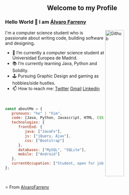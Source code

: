 <p align="center">
 <h2 align="center">Welcome to my Profile</h2>
</p>

### Hello World 👋 I am [Álvaro Farreny](https://github.com/AlvaroFarreny)

<img width="35%" align="right" alt="Github" src="https://github.com/snipe/animated-gifs/blob/master/Approved/FistBumpHero6.gif" />

I'm a computer science student who is passionate about writing code, building software and designing.

- 🔭 I’m currently a computer science student at Universidad Europea de Madrid.
- 📚 I’m currently learning Java, Python and Solidity.
- 🕹️ Pursuing Graphic Design and gaming as hobbies/side hustles.
- 📫 How to reach me: [Twitter](https://twitter.com/FarrenyAlvaro) [Gmail](mailto:farrenyalvaro@gmail.com) [Linkedin](https://www.linkedin.com/in/%C3%A1lvaro-farreny-boixader-806086236/)

<br>

~~~ javascript
const aboutMe = {
   pronouns: "he" | "him",
   code: [Java, Python, Javascript, HTML, CSS, SQL],
   technologies: {
      frontEnd: {
         java: ["JavaFx"],
         js: ["jQuery, Ajax"],
         css: ["Bootstrap"]
      },
      databases: ["MySQL", "SQLite"],
      mobile: ["Android"]
   },
   currentOccupation: ["Student, open for job opportunities"]
};
~~~

</br>

⭐️ From [AlvaroFarreny](https://github.com/AlvaroFarreny/AlvaroFarreny) 
